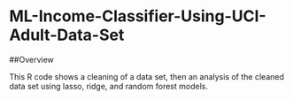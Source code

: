  # ML-Income-Classifier-Using-UCI-Adult-Data-Set

##Overview

This R code shows a cleaning of a data set, then an analysis of the cleaned data set using lasso, ridge, and random forest models.  

